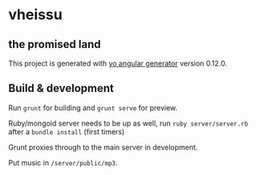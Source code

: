 # vheissu
## the promised land

This project is generated with [yo angular generator](https://github.com/yeoman/generator-angular)
version 0.12.0.

## Build & development

Run `grunt` for building and `grunt serve` for preview.

Ruby/mongoid server needs to be up as well, run `ruby server/server.rb` after a `bundle install` (first timers)

Grunt proxies through to the main server in development.

Put music in `/server/public/mp3`.

